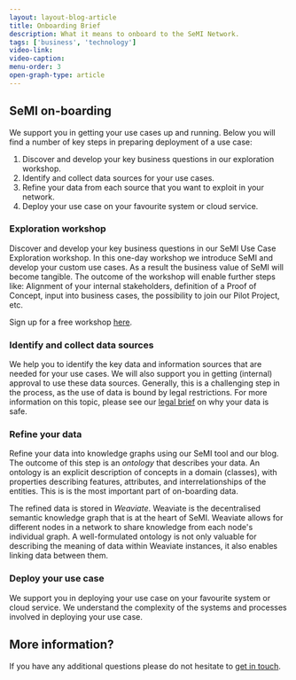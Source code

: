 ```yaml
---
layout: layout-blog-article
title: Onboarding Brief
description: What it means to onboard to the SeMI Network.
tags: ['business', 'technology']
video-link:
video-caption:
menu-order: 3
open-graph-type: article
---
```


## SeMI on-boarding
We support you in getting your use cases up and running. Below you will find a number of key steps in preparing deployment of a use case:

1. Discover and develop your key business questions in our exploration workshop.
2. Identify and collect data sources for your use cases.
3. Refine your data from each source that you want to exploit in your network.
4. Deploy your use case on your favourite system or cloud service.

### Exploration workshop
Discover and develop your key business questions in our SeMI Use Case Exploration workshop. In this one-day workshop we introduce SeMI and develop your custom use cases. As a result the business value of SeMI will become tangible. The outcome of the workshop will enable further steps like: Alignment of your internal stakeholders, definition of a Proof of Concept, input into business cases, the possibility to join our Pilot Project, etc.

Sign up for a free workshop [here](/workshop/).

### Identify and collect data sources
We help you to identify the key data and information sources that are needed for your use cases. We will also support you in getting (internal) approval to use these data sources. Generally, this is a challenging step in the process, as the use of data is bound by legal restrictions. For more information on this topic, please see our [legal brief](/_blog/wiki-semi-consulting/learn/data-usage-and-compliancy/) on why your data is safe.

### Refine your data
Refine your data into knowledge graphs using our SeMI tool and our blog. The outcome of this step is an *ontology* that describes your data. An ontology is an explicit description of concepts in a domain (classes), with properties describing features, attributes, and interrelationships of the entities. This is is the most important part of on-boarding data.

The refined data is stored in *Weaviate*. Weaviate is the decentralised semantic knowledge graph that is at the heart of SeMI. Weaviate allows for different nodes in a network to share knowledge from each node's individual graph. A well-formulated ontology is not only valuable for describing the meaning of data within Weaviate instances, it also enables linking data between them.

### Deploy your use case
We support you in deploying your use case on your favourite system or cloud service. We understand the complexity of the systems and processes involved in deploying your use case.

## More information?
If you have any additional questions please do not hesitate to [get in touch](/contact/).
